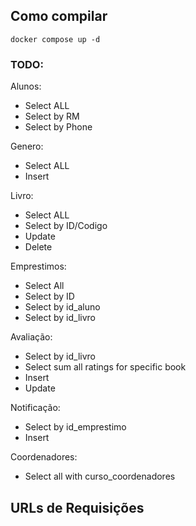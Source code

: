 ## Como compilar

```
docker compose up -d
```

### TODO:

Alunos:
  - Select ALL
  - Select by RM
  - Select by Phone

Genero:
  - Select ALL
  - Insert

Livro:
  - Select ALL
  - Select by ID/Codigo
  - Update
  - Delete

Emprestimos:
  - Select All
  - Select by ID
  - Select by id_aluno
  - Select by id_livro
    
Avaliação:
  - Select by id_livro
  - Select sum all ratings for specific book
  - Insert
  - Update

Notificação:
  - Select by id_emprestimo
  - Insert

Coordenadores:
  - Select all with curso_coordenadores


## URLs de Requisições
